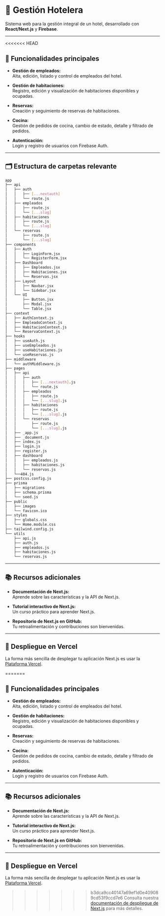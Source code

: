 # 🏨 Gestión Hotelera

Sistema web para la gestión integral de un hotel, desarrollado con **React/Next.js** y **Firebase**.

---
<<<<<<< HEAD

## 🚀 Funcionalidades principales

- **Gestión de empleados:**  
  Alta, edición, listado y control de empleados del hotel.

- **Gestión de habitaciones:**  
  Registro, edición y visualización de habitaciones disponibles y ocupadas.

- **Reservas:**  
  Creación y seguimiento de reservas de habitaciones.

- **Cocina:**  
  Gestión de pedidos de cocina, cambio de estado, detalle y filtrado de pedidos.

- **Autenticación:**  
  Login y registro de usuarios con Firebase Auth.

---

## 🗂️ Estructura de carpetas relevante

```bash
app
├── api
│   ├── auth
│   │   ├── [...nextauth]
│   │   └── route.js
│   ├── empleados
│   │   ├── route.js
│   │   └── [...slug]
│   ├── habitaciones
│   │   ├── route.js
│   │   └── [...slug]
│   └── reservas
│       ├── route.js
│       └── [...slug]
├── components
│   ├── Auth
│   │   ├── LoginForm.jsx
│   │   └── RegisterForm.jsx
│   ├── Dashboard
│   │   ├── Empleados.jsx
│   │   ├── Habitaciones.jsx
│   │   └── Reservas.jsx
│   ├── Layout
│   │   ├── Navbar.jsx
│   │   └── Sidebar.jsx
│   └── UI
│       ├── Button.jsx
│       ├── Modal.jsx
│       └── Table.jsx
├── context
│   ├── AuthContext.js
│   ├── EmpleadoContext.js
│   ├── HabitacionContext.js
│   └── ReservaContext.js
├── hooks
│   ├── useAuth.js
│   ├── useEmpleados.js
│   ├── useHabitaciones.js
│   └── useReservas.js
├── middleware
│   └── authMiddleware.js
├── pages
│   ├── api
│   │   ├── auth
│   │   │   ├── [...nextauth].js
│   │   │   └── route.js
│   │   ├── empleados
│   │   │   ├── route.js
│   │   │   └── [...slug].js
│   │   ├── habitaciones
│   │   │   ├── route.js
│   │   │   └── [...slug].js
│   │   └── reservas
│   │       ├── route.js
│   │       └── [...slug].js
│   ├── _app.js
│   ├── _document.js
│   ├── index.js
│   ├── login.js
│   ├── register.js
│   ├── dashboard
│   │   ├── empleados.js
│   │   ├── habitaciones.js
│   │   └── reservas.js
│   └──404.js
├── postcss.config.js
├── prisma
│   ├── migrations
│   ├── schema.prisma
│   └── seed.js
├── public
│   ├── images
│   └── favicon.ico
├── styles
│   ├── globals.css
│   └── Home.module.css
├── tailwind.config.js
└── utils
    ├── api.js
    ├── auth.js
    ├── empleados.js
    ├── habitaciones.js
    └── reservas.js
```

---

## 📚 Recursos adicionales

- **Documentación de Next.js:**  
  Aprende sobre las características y la API de Next.js.

- **Tutorial interactivo de Next.js:**  
  Un curso práctico para aprender Next.js.

- **Repositorio de Next.js en GitHub:**  
  Tu retroalimentación y contribuciones son bienvenidas.

---

## 🚀 Despliegue en Vercel

La forma más sencilla de desplegar tu aplicación Next.js es usar la [Plataforma Vercel](https://vercel.com/new?utm_medium=default-template&filter=next.js&utm_source=create-next-app&utm_campaign=create-next-app-readme).

=======

## 🚀 Funcionalidades principales

- **Gestión de empleados:**  
  Alta, edición, listado y control de empleados del hotel.

- **Gestión de habitaciones:**  
  Registro, edición y visualización de habitaciones disponibles y ocupadas.

- **Reservas:**  
  Creación y seguimiento de reservas de habitaciones.

- **Cocina:**  
  Gestión de pedidos de cocina, cambio de estado, detalle y filtrado de pedidos.

- **Autenticación:**  
  Login y registro de usuarios con Firebase Auth.

---


## 📚 Recursos adicionales

- **Documentación de Next.js:**  
  Aprende sobre las características y la API de Next.js.

- **Tutorial interactivo de Next.js:**  
  Un curso práctico para aprender Next.js.

- **Repositorio de Next.js en GitHub:**  
  Tu retroalimentación y contribuciones son bienvenidas.

---

## 🚀 Despliegue en Vercel

La forma más sencilla de desplegar tu aplicación Next.js es usar la [Plataforma Vercel](https://vercel.com/new?utm_medium=default-template&filter=next.js&utm_source=create-next-app&utm_campaign=create-next-app-readme).

>>>>>>> b3dca9cc40147a69ef1d0e409089cd53f9ccd7e6
Consulta nuestra [documentación de despliegue de Next.js](https://nextjs.org/docs/app/building-your-application/deploying) para más detalles.
